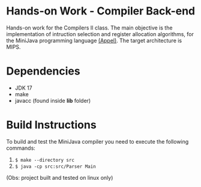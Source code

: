 # Hands-on Work - Compiler Back-end

Hands-on work for the Compilers II class. The main objective is the implementation of intruction selection and register allocation algorithms, for the MiniJava programming language [(Appel)](https://www.cs.princeton.edu/~appel/modern/java/). The target architecture is MIPS.

# Dependencies

- JDK 17
- make
- javacc (found inside **lib** folder)

# Build Instructions

To build and test the MiniJava compiler you need to execute the following commands:

1. ```$ make --directory src```
2. ```$ java -cp src:src/Parser Main```

(Obs: project built and tested on linux only)
